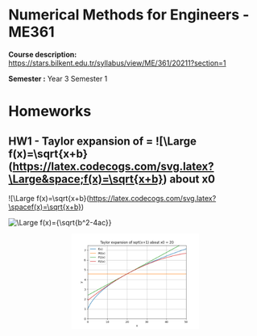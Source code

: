 # Numerical Methods for Engineers - ME361
**Course description:** https://stars.bilkent.edu.tr/syllabus/view/ME/361/20211?section=1

**Semester :** Year 3 Semester 1

# Homeworks

## HW1 - Taylor expansion of = ![\Large f(x)=\sqrt{x+b}(https://latex.codecogs.com/svg.latex?\Large&space;f(x)=\sqrt{x+b}) about x0 

![\Large f(x)=\sqrt{x+b}(https://latex.codecogs.com/svg.latex?\spacef(x)=\sqrt{x+b})

![\Large f(x)={\sqrt{b^2-4ac}}](https://latex.codecogs.com/svg.latex?\space;f(x)={\sqrt{b^2-4ac}}) 

<p align="center">
  <img width=50% height=50% src="https://github.com/soly33tworks/ME-PHYS_Undergraduate_Courses/blob/main/ME361-Numerical_Methods_4_Engineers/assets/HW1%20fig%202.png?raw=true">
</p>

